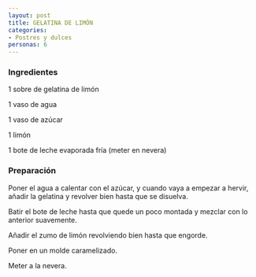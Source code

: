 ```yaml
---
layout: post
title: GELATINA DE LIMÓN
categories:
- Postres y dulces
personas: 6 
---
```

<h3>Ingredientes</h3>
1 sobre de gelatina de limón

1 vaso de agua

1 vaso de azúcar

1 limón

1 bote de leche evaporada fría (meter en nevera)

<h3>Preparación</h3>
Poner el agua a calentar con el azúcar, y cuando vaya a empezar a hervir, añadir la gelatina y revolver bien hasta que se disuelva.

Batir el bote de leche hasta que quede un poco montada y mezclar con lo anterior suavemente.

Añadir el zumo de limón revolviendo bien hasta que engorde.

Poner en un molde caramelizado.

Meter a la nevera.

